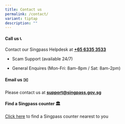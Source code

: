 ```yaml
---
title: Contact us
permalink: /contact/
variant: tiptap
description: ""
---
```

<h4>Call us 📞</h4>
<p>Contact our Singpass Helpdesk at <strong><a href="tel:+6563353533" rel="noopener noreferrer nofollow" target="_blank">+65 6335 3533</a></strong>
</p>
<ul data-tight="true" class="tight">
<li>
<p>Scam Support (available 24/7)</p>
</li>
<li>
<p>General Enquires (Mon-Fri: 8am-8pm / Sat: 8am-2pm)</p>
</li>
</ul>
<h4>Email us ✉️</h4>
<p>Please contact us at <strong><a href="mailto:support@singpass.gov.sg" rel="noopener noreferrer nofollow" target="_blank">support@singpass.gov.sg</a></strong>
</p>
<p></p>
<h4>Find a Singpass counter 🏛️</h4>
<p><a href="http://go.gov.sg/singpass-counters" rel="noopener noreferrer nofollow" target="_blank"><u>Click here</u></a> to
find a Singpass counter nearest to you</p>